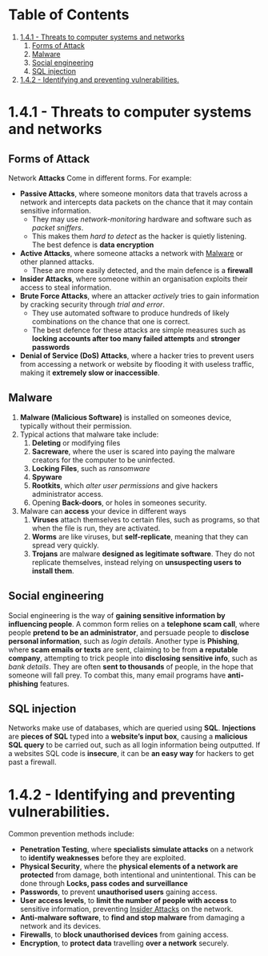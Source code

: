 
# Table of Contents

1.  [1.4.1 - Threats to computer systems and networks](#orga9c599b)
    1.  [Forms of Attack](#orgc5f5b88)
    2.  [Malware](#orga085344)
    3.  [Social engineering](#org899b143)
    4.  [SQL injection](#org6aadf67)
2.  [1.4.2 - Identifying and preventing vulnerabilities.](#org30bceea)



<a id="orga9c599b"></a>

# 1.4.1 - Threats to computer systems and networks


<a id="orgc5f5b88"></a>

## Forms of Attack

Network **Attacks** Come in different forms.
For example:

-   **Passive Attacks**, where someone monitors data that travels across a network and intercepts data packets on the chance that it may contain sensitive information.
    -   They may use *network-monitoring* hardware and software such as *packet sniffers*.
    -   This makes them *hard to detect* as the hacker is quietly listening. The best defence is **data encryption**
-   **Active Attacks**, where someone attacks a network with [Malware](#orga085344) or other planned attacks.
    -   These are more easily detected, and the main defence is a **firewall**
-   <a id="orga40d74b"></a> **Insider Attacks**, where someone within an organisation exploits their access to steal information.
-   **Brute Force Attacks**, where an attacker *actively* tries to gain information by cracking security through *trial and error*.
    -   They use automated software to produce hundreds of likely combinations on the chance that one is correct.
    -   The best defence for these attacks are simple measures such as **locking accounts after too many failed attempts** and **stronger passwords**
-   **Denial of Service (DoS) Attacks**, where a hacker tries to prevent users from accessing a network or website by flooding it with useless traffic, making it **extremely slow or inaccessible**.


<a id="orga085344"></a>

## Malware

1.  **Malware (Malicious Software)** is installed on someones device, typically without their permission.
2.  Typical actions that malware take include:
    1.  **Deleting** or modifying files
    2.  **Sacreware**, where the user is scared into paying the malware creators for the computer to be uninfected.
    3.  **Locking Files**, such as *ransomware*
    4.  **Spyware**
    5.  **Rootkits**, which *alter user permissions* and give hackers administrator access.
    6.  Opening **Back-doors**, or holes in someones security.
3.  Malware can **access** your device in different ways
    1.  **Viruses** attach themselves to certain files, such as programs, so that when the file is run, they are activated.
    2.  **Worms** are like viruses, but **self-replicate**, meaning that they can spread very quickly.
    3.  **Trojans** are malware **designed as legitimate software**. They do not replicate themselves, instead relying on **unsuspecting users to install them**.


<a id="org899b143"></a>

## Social engineering

Social engineering is the way of **gaining sensitive information by influencing people**. A common form relies on a **telephone scam call**, where people **pretend to be an administrator**, and persuade people to **disclose personal information**, such as *login details*.
Another type is **Phishing**, where **scam emails or texts** are sent, claiming to be from **a reputable company**, attempting to trick people into **disclosing sensitive info**, such as *bank details*. They are often **sent to thousands** of people, in the hope that someone will fall prey. To combat this, many email programs have **anti-phishing** features.


<a id="org6aadf67"></a>

## SQL injection

Networks make use of databases, which are queried using **SQL**. **Injections** are **pieces of SQL** typed into a **website&rsquo;s input box**, causing a **malicious SQL query** to be carried out, such as all login information being outputted. If a websites SQL code is **insecure**, it can be **an easy way** for hackers to get past a firewall.


<a id="org30bceea"></a>

# 1.4.2 - Identifying and preventing vulnerabilities.

Common prevention methods include:

-   **Penetration Testing**, where **specialists simulate attacks** on a network to **identify weaknesses** before they are exploited.
-   **Physical Security**, where the **physical elements of a network are protected** from damage, both intentional and unintentional. This can be done through **Locks, pass codes and surveillance**
-   **Passwords**, to prevent **unauthorised users** gaining access.
-   **User access levels**, to **limit the number of people with access** to sensitive information, preventing [Insider Attacks](#orga40d74b) on the network.
-   **Anti-malware software**, to **find and stop malware** from damaging a network and its devices.
-   **Firewalls**, to **block unauthorised devices** from gaining access.
-   **Encryption**, to **protect data** travelling **over a network** securely.

